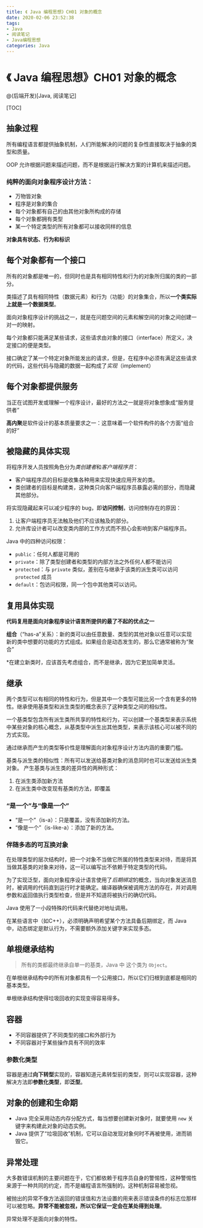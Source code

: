 ```yaml
---
title: 《 Java 编程思想》CH01 对象的概念
date: 2020-02-06 23:52:38
tags:
- Java
- 阅读笔记
- Java编程思想
categories: Java
---
```



# 《 Java 编程思想》CH01 对象的概念

@(后端开发)[Java, 阅读笔记]

[TOC]

## 抽象过程

所有编程语言都提供抽象机制，人们所能解决的问题的复杂性直接取决于抽象的类型和质量。

OOP 允许根据问题来描述问题，而不是根据运行解决方案的计算机来描述问题。

### 纯粹的面向对象程序设计方法：

- 万物皆对象
- 程序是对象的集合
- 每个对象都有自己的由其他对象所构成的存储
- 每个对象都拥有类型
- 某一个特定类型的所有对象都可以接收同样的信息

**对象具有状态、行为和标识**

## 每个对象都有一个接口

所有的对象都是唯一的，但同时也是具有相同特性和行为的对象所归属的类的一部分。

类描述了具有相同特性（数据元素）和行为（功能）的对象集合，所以**一个类实际上就是一个数据类型**。

面向对象程序设计的挑战之一，就是在问题空间的元素和解空间的对象之间创建一对一的映射。

每个对象都只能满足某些请求，这些请求由对象的接口（interface）所定义，决定接口的便是类型。

接口确定了某一个特定对象所能发出的请求，但是，在程序中必须有满足这些请求的代码，这些代码与隐藏的数据一起构成了*实现*（implement）


## 每个对象都提供服务

当正在试图开发或理解一个程序设计，最好的方法之一就是将对象想象成“服务提供者”

**高内聚**是软件设计的基本质量要求之一：这意味着一个软件构件的各个方面“组合的好”

## 被隐藏的具体实现

将程序开发人员按照角色分为*类创建者*和*客户端程序员*：

- 客户端程序员的目标是收集各种用来实现快速应用开发的类。
- 类创建者的目标是构建类，这种类只向客户端程序员暴露必需的部分，而隐藏其他部分。

将实现隐藏起来可以减少程序的 bug，即**访问控制**，访问控制存在的原因：

1. 让客户端程序员无法触及他们不应该触及的部分。
2. 允许库设计者可以改变类内部的工作方式而不担心会影响到客户端程序员。

Java 中的四种访问权限：
- `public`：任何人都是可用的
- `private`：除了类型创建者和类型的内部方法之外任何人都不能访问
- `protected`：与 `private` 类似，差别在与继承于该类的派生类可以访问`protected` 成员
- `default`：包访问权限，同一个包中其他类可以访问。

## 复用具体实现

**代码复用是面向对象程序设计语言所提供的最了不起的优点之一**

**组合**（“has-a”关系）：新的类可以由任意数量、类型的其他对象以任意可以实现新的类中想要的功能的方式组成。如果组合是动态发生的，那么它通常被称为“聚合”

*在建立新类时，应该首先考虑组合，而不是继承，因为它更加简单灵活。

## 继承

两个类型可以有相同的特性和行为，但是其中一个类型可能比另一个含有更多的特性。继承使用基类型和派生类型的概念表示了这种类型之间的相似性。

一个基类型包含所有派生类所共享的特性和行为，可以创建一个基类型来表示系统中某些对象的核心概念，从基类型中派生出其他类型，来表示该核心可以被不同的方式实现。

通过继承而产生的类型等价性是理解面向对象程序设计方法内涵的重要门槛。

基类与派生类的相似性：所有可以发送给基类对象的消息同时也可以发送给派生类对象。
产生基类与派生类的差异性的两种形式：

1. 在派生类添加新方法
2. 在派生类中改变现有基类的方法，即覆盖

### “是一个”与“像是一个”

- “是一个”（is-a）：只是覆盖，没有添加新的方法。
- “像是一个”（is-like-a）：添加了新的方法。

### 伴随多态的可互换对象

在处理类型的层次结构时，把一个对象不当做它所属的特性类型来对待，而是将其当做其基类的对象来对待，这一可以编写出不依赖于特定类型的代码。

为了实现泛型，面向对象程序设计语言使用了*后期绑定*的概念，当向对象发送消息时，被调用的代码直到运行时才能确定。编译器确保被调用方法的存在，并对调用参数和返回值执行类型检查，但是并不知道将被执行的确切代码。

Java 使用了一小段特殊的代码来代替绝对地址调用。

在某些语言中（如C++），必须明确声明希望某个方法具备后期绑定，而 Java 中，动态绑定是默认行为，不需要额外添加关键字来实现多态。

## 单根继承结构

> 所有的类都最终继承自单一的基类，Java 中 这个类为 `Object`。

在单根继承结构中的所有对象都具有一个公用接口，所以它们归根到底都是相同的基本类型。

单根继承结构使得垃圾回收的实现变得容易得多。

## 容器

- 不同容器提供了不同类型的接口和外部行为
- 不同容器对于某些操作具有不同的效率

### 参数化类型

容器是通过**向下转型**实现的，容器知道元素转型前的类型，则可以实现容器，这种解决方法即**参数化类型**，即**泛型**。

## 对象的创建和生命期

- Java 完全采用动态内存分配方式，每当想要创建新对象时，就要使用 `new` 关键字来构建此对象的动态实例。
- Java 提供了“垃圾回收”机制，它可以自动发现对象何时不再被使用，进而销毁它。


## 异常处理

大多数错误机制的主要问题在于，它们都依赖于程序员自身的警惕性，这种警惕性来源于一种共同的约定，而不是编程语言所强制的。这种机制容易被忽视。

被抛出的异常不像方法返回的错误值和方法设置的用来表示错误条件的标志位那样可以被忽略。**异常不能被忽视，所以它保证一定会在某处得到处理**。

异常处理不是面向对象的特性。


